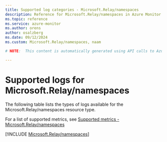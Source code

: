 ```yaml
---
title: Supported log categories - Microsoft.Relay/namespaces
description: Reference for Microsoft.Relay/namespaces in Azure Monitor Logs.
ms.topic: reference
ms.service: azure-monitor
ms.author: orens
author: osalzberg
ms.date: 09/12/2024
ms.custom: Microsoft.Relay/namespaces, naam

# NOTE:  This content is automatically generated using API calls to Azure. Any edits made on these files will be overwritten in the next run of the script. 

---
```





# Supported logs for Microsoft.Relay/namespaces  
The following table lists the types of logs available for the Microsoft.Relay/namespaces resource type.
  
  
  
For a list of supported metrics, see [Supported metrics - Microsoft.Relay/namespaces](../supported-metrics/microsoft-relay-namespaces-metrics.md)  
  

  
[!INCLUDE [Microsoft.Relay/namespaces](~/reusable-content/ce-skilling/azure/includes/azure-monitor/reference/logs/microsoft-relay-namespaces-logs-include.md)]  
  

